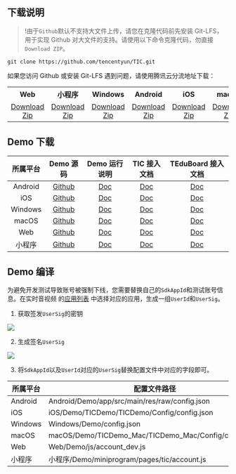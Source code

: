 ## 下载说明

>!由于`Github`默认不支持大文件上传，请您在克隆代码前先安装 Git-LFS，用于实现 Github 对大文件的支持。请使用以下命令克隆代码，勿直接`Download ZIP`。
```
git clone https://github.com/tencentyun/TIC.git
```

如果您访问 Github 或安装 Git-LFS 遇到问题，请使用腾讯云分流地址下载：

<table>
<tr>
<th style="text-align:center">Web</th>
<th style="text-align:center">小程序</th>
<th style="text-align:center">Windows</th>
<th style="text-align:center">Android</th>
<th style="text-align:center">iOS</th>
<th style="text-align:center">macOS</th>
</tr>
<tr>
<td style="text-align:center"><a href="https://tic-res-1259648581.file.myqcloud.com/demo/Web.zip">Download Zip</a></td>
<td style="text-align:center"><a href="https://tic-res-1259648581.file.myqcloud.com/demo/小程序.zip">Download Zip</a></td>
<td style="text-align:center"><a href="https://tic-res-1259648581.file.myqcloud.com/demo/Windows.zip">Download Zip</a></td>
<td style="text-align:center"><a href="https://tic-res-1259648581.file.myqcloud.com/demo/Android.zip">Download Zip</a></td>
<td style="text-align:center"><a href="https://tic-res-1259648581.file.myqcloud.com/demo/iOS.zip">Download Zip</a></td>
<td style="text-align:center"><a href="https://tic-res-1259648581.file.myqcloud.com/demo/macOS.zip">Download Zip</a></td>
</tr>
</table>

## Demo 下载

|所属平台|Demo 源码|Demo 运行说明| TIC 接入文档| TEduBoard 接入文档|
|:-:|:-:|:-:|:-:|:-:|
|Android|[Github](https://github.com/tencentyun/TIC/tree/master)|[Doc](./Android/README.md)|[Doc](./Docs/SDK文档/Android/互动课堂接入文档.md)|[Doc](./Docs/SDK文档/Android/互动白板接入文档.md)|
|iOS|[Github](https://github.com/tencentyun/TIC/tree/master)|[Doc](./iOS/README.md)|[Doc](./Docs/SDK文档/iOS/互动课堂接入文档.md)|[Doc](./Docs/SDK文档/iOS/互动白板接入文档.md)|
|Windows|[Github](https://github.com/tencentyun/TIC/tree/master)|[Doc](./Windows/README.md)|[Doc](./Docs/SDK文档/Windows/互动课堂接入文档.md)|[Doc](./Docs/SDK文档/iOS/互动白板接入文档.md)|
|macOS|[Github](https://github.com/tencentyun/TIC/tree/master)|[Doc](./macOS/README.md)|[Doc](./Docs/SDK文档/macOS/互动课堂接入文档.md)|[Doc](./Docs/SDK文档/iOS/互动白板接入文档.md)|
|Web|[Github](https://github.com/tencentyun/TIC/tree/master)|[Doc](./Web/README.md)|[Doc](./Docs/SDK文档/Web/互动课堂接入文档.md)|[Doc](./Docs/SDK文档/iOS/互动白板接入文档.md)|
|小程序|[Github](https://github.com/tencentyun/TIC/tree/master)|[Doc](./小程序/README.md)|[Doc](./Docs/SDK文档/小程序/互动课堂接入文档.md)|[Doc](./Docs/SDK文档/iOS/互动白板接入文档.md)|

## Demo 编译

为避免开发测试导致账号被强制下线，您需要替换自己的`SdkAppId`和测试账号信息。在实时音视频 的[应用列表](https://console.cloud.tencent.com/trtc) 中选择对应的应用，生成一组`UserId`和`UserSig`。
1. 获取签发`UserSig`的密钥

![](https://main.qcloudimg.com/raw/b5b30481967de9440403376f4fa2f00e.png)

2. 生成签名`UserSig`

![](https://main.qcloudimg.com/raw/09dcfe6cc49d44e8c480fb4ed9ccf65b.png)

3. 将`SdkAppId`以及`UserId`对应的`UserSig`替换配置文件中对应的字段即可。

|所属平台|配置文件路径|
|-|-|
|Android|Android/Demo/app/src/main/res/raw/config.json|
|iOS|iOS/Demo/TICDemo/TICDemo/Config/config.json|
|Windows|Windows/Demo/config.json|
|macOS|macOS/Demo/TICDemo_Mac/TICDemo_Mac/Config/config.json|
|Web|Web/Demo/js/account_dev.js|
|小程序|小程序/Demo/miniprogram/pages/tic/account.js|




